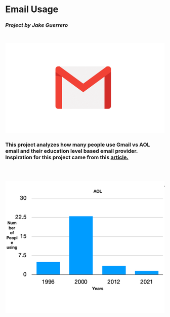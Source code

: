 # Email Usage

### *Project by Jake Guerrero*
<br/>

![Logo](Gmail.jpg)

### This project analyzes how many people use Gmail vs AOL email and their education level based email provider. Inspiration for this project came from this [article.](https://www.earnest.com/blog/what-your-email-says-about-your-education/) 
<br/>
<br/>



![Aol](AOL.png)